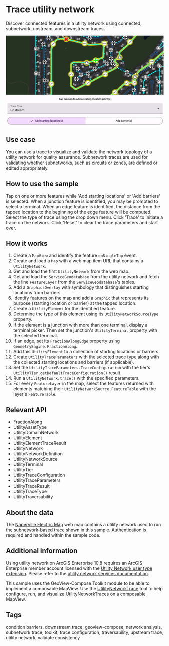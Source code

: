 # Trace utility network

Discover connected features in a utility network using connected, subnetwork, upstream, and downstream traces.

![Image of trace utility network](trace-utility-network.png)

## Use case

You can use a trace to visualize and validate the network topology of a utility network for quality assurance. Subnetwork traces are used for validating whether subnetworks, such as circuits or zones, are defined or edited appropriately.

## How to use the sample

Tap on one or more features while 'Add starting locations' or 'Add barriers' is selected. When a junction feature is identified, you may be prompted to select a terminal. When an edge feature is identified, the distance from the tapped location to the beginning of the edge feature will be computed. Select the type of trace using the drop down menu. Click 'Trace' to initiate a trace on the network. Click 'Reset' to clear the trace parameters and start over.

## How it works

1. Create a `MapView` and identify the feature `onSingleTap` event.
2. Create and load a `Map` with a web map item URL that contains a `UtilityNetwork`.
3. Get and load the first `UtilityNetwork` from the web map.
4. Get and load the `ServiceGeodatabase` from the utility network and fetch the line `FeatureLayer` from the `ServiceGeodatabase`'s tables.
5. Add a `GraphicsOverlay` with symbology that distinguishes starting locations from barriers.
6. Identify features on the map and add a `Graphic` that represents its purpose (starting location or barrier) at the tapped location.
7. Create a `UtilityElement` for the identified feature.
8. Determine the type of this element using its `UtilityNetworkSourceType` property.
9. If the element is a junction with more than one terminal, display a terminal picker. Then set the junction's `UtilityTerminal` property with the selected terminal.
10. If an edge, set its `FractionAlongEdge` property using `GeometryEngine.FractionAlong`.
11. Add this `UtilityElement` to a collection of starting locations or barriers.
12. Create `UtilityTraceParameters` with the selected trace type along with the collected starting locations and barriers (if applicable).
13. Set the `UtilityTraceParameters.TraceConfiguration` with the tier's `UtilityTier.getDefaultTraceConfiguration()` result.
14. Run a `UtilityNetwork.trace()` with the specified parameters.
15. For every `FeatureLayer` in the map, select the features returned with elements matching their `UtilityNetworkSource.FeatureTable` with the layer's `FeatureTable`.

## Relevant API

* FractionAlong
* UtilityAssetType
* UtilityDomainNetwork
* UtilityElement
* UtilityElementTraceResult
* UtilityNetwork
* UtilityNetworkDefinition
* UtilityNetworkSource
* UtilityTerminal
* UtilityTier
* UtilityTraceConfiguration
* UtilityTraceParameters
* UtilityTraceResult
* UtilityTraceType
* UtilityTraversability

## About the data

The [Naperville Electric Map](https://sampleserver7.arcgisonline.com/portal/home/item.html?id=be0e4637620a453584118107931f718b) web map contains a utility network used to run the subnetwork-based trace shown in this sample. Authentication is required and handled within the sample code.

## Additional information

Using utility network on ArcGIS Enterprise 10.8 requires an ArcGIS Enterprise member account licensed with the [Utility Network user type extension](https://enterprise.arcgis.com/en/portal/latest/administer/windows/license-user-type-extensions.htm#ESRI_SECTION1_41D78AD9691B42E0A8C227C113C0C0BF). Please refer to the [utility network services documentation](https://enterprise.arcgis.com/en/server/latest/publish-services/windows/utility-network-services.htm).

This sample uses the GeoView-Compose Toolkit module to be able to implement a composable MapView. Use the [UtilityNetworkTrace](https://github.com/Esri/arcgis-maps-sdk-kotlin-toolkit/tree/main/toolkit/utilitynetworks) tool to help configure, run, and visualize UtilityNetworkTraces on a composable MapView.

## Tags

condition barriers, downstream trace, geoview-compose, network analysis, subnetwork trace, toolkit, trace configuration, traversability, upstream trace, utility network, validate consistency
